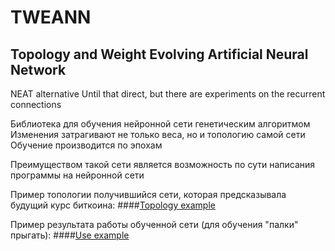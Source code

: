 # TWEANN
## Topology and Weight Evolving Artificial Neural Network
NEAT alternative
Until that direct, but there are experiments on the recurrent connections

Библиотека для обучения нейронной сети генетическим алгоритмом
Изменения затрагивают не только веса, но и топологию самой сети
Обучение производится по эпохам

Преимуществом такой сети является возможность по сути написания программы на нейронной сети

Пример топологии получившийся сети, которая предсказывала будущий курс биткоина:
####[Topology example](https://dl.dropboxusercontent.com/u/38632163/NN_graph.png)

Пример результата работы обученной сети (для обучения "палки" прыгать):
####[Use example](https://g10001384-trbvm.tinytake.com/sf/Mjg5MDA1XzE3MzQ2NTQ)


